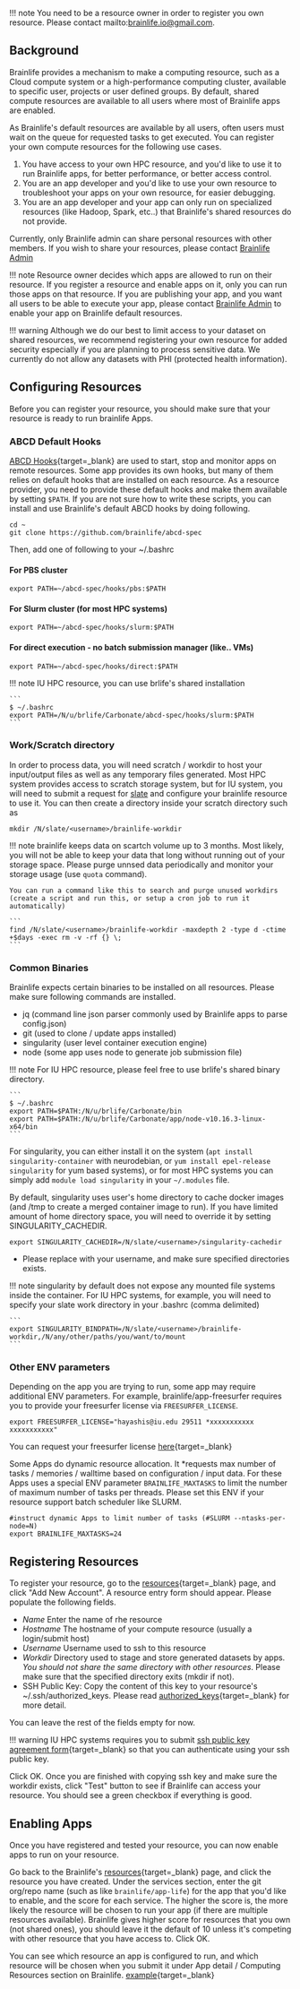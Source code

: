 !!! note
You need to be a resource owner in order to register you own resource. Please contact mailto:brainlife.io@gmail.com.

## Background

Brainlife provides a mechanism to make a computing resource, such as a Cloud compute system or a high-performance computing cluster, available to specific user, projects or user defined groups. By default, shared compute resources are available to all users where most of Brainlife apps are enabled. 

As Brainlife's default resources are available by all users, often users must wait on the queue for requested tasks to get executed. You can register your own compute resources for the following use cases.

1. You have access to your own HPC resource, and you'd like to use it to run Brainlife apps, for better performance, or better access control.
2. You are an app developer and you'd like to use your own resource to troubleshoot your apps on your own resource, for easier debugging.
3. You are an app developer and your app can only run on specialized resources (like Hadoop, Spark, etc..) that Brainlife's shared resources do not provide.

Currently, only Brainlife admin can share personal resources with other members. If you wish to share your resources, please contact [Brainlife Admin](mailto:brainlife.io@gmail.com)

!!! note
	Resource owner decides which apps are allowed to run on their resource. If you register a resource and enable apps on it, only you can run those apps on that resource. If you are publishing your app, and you want all users to be able to execute your app, please contact [Brainlife Admin](mailto:brainlife.io@gmail.com) to enable your app on Brainlife default resources.

!!! warning
	Although we do our best to limit access to your dataset on shared resources, we recommend registering your own resource for added security
	especially if you are planning to process sensitive data. We currently do not allow any datasets with PHI (protected health information).

## Configuring Resources

Before you can register your resource, you should make sure that your resource is ready to run brainlife Apps.

### ABCD Default Hooks

[ABCD Hooks](https://github.com/brainlife/abcd-spec){target=_blank} are used to start, stop and monitor apps on remote resources. Some app provides its own hooks, but many of them relies on default hooks that are installed on each resource. As a resource provider, you need to provide these default hooks and make them available by setting `$PATH`. If you are not sure how to write these scripts, you can install and use Brainlife's default ABCD hooks by doing following.

```
cd ~
git clone https://github.com/brainlife/abcd-spec
```

Then, add one of following to your ~/.bashrc

#### For PBS cluster

```
export PATH=~/abcd-spec/hooks/pbs:$PATH
```

#### For Slurm cluster (for most HPC systems)

```
export PATH=~/abcd-spec/hooks/slurm:$PATH
```

#### For direct execution - no batch submission manager (like.. VMs)

```
export PATH=~/abcd-spec/hooks/direct:$PATH
```

!!! note
    IU HPC resource, you can use brlife's shared installation

    ```
    $ ~/.bashrc
    export PATH=/N/u/brlife/Carbonate/abcd-spec/hooks/slurm:$PATH
    ```

### Work/Scratch directory

In order to process data, you will need scratch / workdir to host your input/output files as well as any temporary files generated. Most HPC system provides access to scratch storage system, but for IU 
system, you will need to submit a request for [slate](https://kb.iu.edu/d/axms) and configure your brainlife resource to use it. You can then create a directory inside your scratch directory such as

```
mkdir /N/slate/<username>/brainlife-workdir
```

!!! note
    brainlife keeps data on scartch volume up to 3 months. Most likely, you will not be able to keep your data that long without running out of your storage space. Please purge unnsed data periodically 
    and monitor your storage usage (use `quota` command).
    
    You can run a command like this to search and purge unused workdirs (create a script and run this, or setup a cron job to run it automatically)

    ```
    find /N/slate/<username>/brainlife-workdir -maxdepth 2 -type d -ctime +$days -exec rm -v -rf {} \;
    ```

### Common Binaries

Brainlife expects certain binaries to be installed on all resources. Please make sure following commands are installed.

* jq (command line json parser commonly used by Brainlife apps to parse config.json)
* git (used to clone / update apps installed)
* singularity (user level container execution engine)
* node (some app uses node to generate job submission file)

!!! note
    For IU HPC resource, please feel free to use brlife's shared binary directory.

    ```
    $ ~/.bashrc
    export PATH=$PATH:/N/u/brlife/Carbonate/bin
    export PATH=$PATH:/N/u/brlife/Carbonate/app/node-v10.16.3-linux-x64/bin
    ```

For singularity, you can either install it on the system (`apt install singularity-container` with neurodebian, or `yum install epel-release singularity` for yum based systems), or for most HPC systems you can simply add `module load singularity` in your `~/.modules` file.

By default, singularity uses user's home directory to cache docker images (and /tmp to create a merged container image to run). If you have limited amount of home directory space, you will need to override it by setting SINGULARITY_CACHEDIR. 

```
export SINGULARITY_CACHEDIR=/N/slate/<username>/singularity-cachedir
```

* Please replace <username> with your username, and make sure specified directories exists.

!!! note
    singularity by default does not expose any mounted file systems inside the container. For IU HPC systems, for example, you will need to specify your slate work directory in your .bashrc (comma delimited)

    ```
    export SINGULARITY_BINDPATH=/N/slate/<username>/brainlife-workdir,/N/any/other/paths/you/want/to/mount
    ```

### Other ENV parameters

Depending on the app you are trying to run, some app may require additional ENV parameters. For example, brainlife/app-freesurfer requires you to provide your freesurfer license via `FREESURFER_LICENSE`.

```
export FREESURFER_LICENSE="hayashis@iu.edu 29511 *xxxxxxxxxxx xxxxxxxxxxx"
```

You can request your freesurfer license [here](https://surfer.nmr.mgh.harvard.edu/registration.html){target=_blank}

Some Apps do dynamic resource allocation. It *requests max number of tasks / memories / walltime based on configuration / input data. For these Apps uses a special ENV parameter `BRAINLIFE_MAXTASKS` to limit the number of
maximum number of tasks per threads. Please set this ENV if your resource support batch scheduler like SLURM.

```
#instruct dynamic Apps to limit number of tasks (#SLURM --ntasks-per-node=N)
export BRAINLIFE_MAXTASKS=24
```

## Registering Resources

To register your resource, go to the [resources](https://brainlife.io/resources){target=_blank} page, and click "Add New Account". A resource entry form should appear. Please populate the following fields.

* *Name* Enter the name of rhe resource
* *Hostname* The hostname of your compute resource (usually a login/submit host)
* *Username* Username used to ssh to this resource
* *Workdir* Directory used to stage and store generated datasets by apps. *You should not share the same directory with other resources*. Please make sure that the specified directory exits (mkdir if not).
* SSH Public Key: Copy the content of this key to your resource's ~/.ssh/authorized_keys. Please read [authorized_keys](https://www.ssh.com/ssh/authorized_keys/){target=_blank} for more detail.

You can leave the rest of the fields empty for now.

!!! warning
	IU HPC systems requires you to submit [ssh public key agreement form](https://uitsradl-fireform.eas.iu.edu/online/form/authen/sshkeyagreement){target=_blank} so that you can authenticate using your ssh public key.

Click OK. Once you are finished with copying ssh key and make sure the workdir exists, click "Test" button to see if Brainlife can access your resource. You should see a green checkbox if everything is good.

## Enabling Apps

Once you have registered and tested your resource, you can now enable apps to run on your resource.

Go back to the Brainlife's [resources](https://brainlife.io/resources){target=_blank} page, and click the resource you have created. Under the services section, enter the git org/repo name (such as like `brainlife/app-life`) for the app that you'd like to enable, and the score for each service. The higher the score is, the more likely the resource will be chosen to run your app (if there are multiple resources available). Brainlife gives higher score for resources that you own (not shared ones), you should leave it the default of 10 unless it's competing with other resource that you have access to. Click OK.

You can see which resource an app is configured to run, and which resource will be chosen when you submit it under App detail / Computing Resources section on Brainlife. [example](https://brainlife.io/app/58c56cf7e13a50849b258800){target=_blank}


